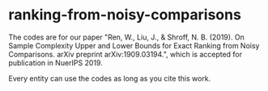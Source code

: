# ranking-from-noisy-comparisons

The codes are for our paper 
"Ren, W., Liu, J., & Shroff, N. B. (2019). On Sample Complexity Upper and Lower Bounds for Exact Ranking from Noisy Comparisons. arXiv preprint arXiv:1909.03194.",
which is accepted for publication in NuerIPS 2019. 

Every entity can use the codes as long as you cite this work.
